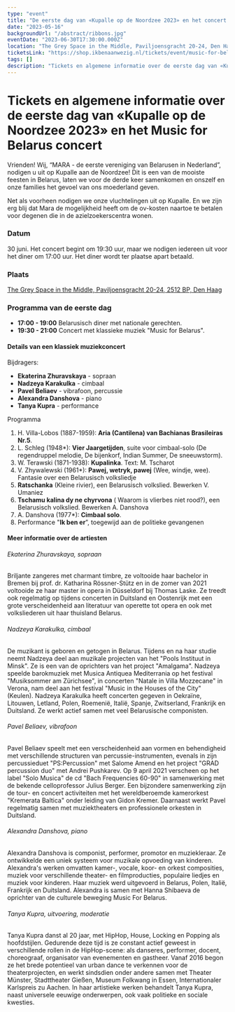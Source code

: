 ```yaml
---
type: "event"
title: "De eerste dag van «Kupalle op de Noordzee 2023» en het concert Music for Belarus"
date: "2023-05-16"
backgroundUrl: "/abstract/ribbons.jpg"
eventDate: "2023-06-30T17:30:00.000Z"
location: "The Grey Space in the Middle, Paviljoensgracht 20-24, Den Haag"
ticketsLink: "https://shop.ikbenaanwezig.nl/tickets/event/music-for-belarus-2023"
tags: []
description: "Tickets en algemene informatie over de eerste dag van «Kupalle op de Noordzee 2023» en het Music for Belarus concert"
---
```


# Tickets en algemene informatie over de eerste dag van «Kupalle op de Noordzee 2023» en het Music for Belarus concert

Vrienden! Wij, “MARA - de eerste vereniging van Belarusen in Nederland”, nodigen u uit op Kupalle aan de Noordzee!
Dit is een van de mooiste feesten in Belarus, laten we voor de derde keer samenkomen en onszelf en onze families het gevoel van ons moederland geven.

Net als voorheen nodigen we onze vluchtelingen uit op Kupalle. En we zijn erg blij dat Mara de mogelijkheid heeft om de ov-kosten naartoe te betalen voor degenen die in de azielzoekerscentra wonen.

### Datum
30 juni. Het concert begint om 19:30 uur, maar we nodigen iedereen uit voor het diner om 17:00 uur. Het diner wordt ter plaatse apart betaald.

### Plaats
[The Grey Space in the Middle, Paviljoensgracht 20-24, 2512 BP, Den Haag](https://goo.gl/maps/Kmi2kzQXV2971sjG8)

### Programma van de eerste dag
- **17:00 - 19:00** Belarusisch diner met nationale gerechten.
- **19:30 - 21:00** Concert met klassieke muziek "Music for Belarus".

#### Details van een klassiek muziekconcert

Bijdragers:

* **Ekaterina Zhuravskaya** - sopraan
* **Nadzeya Karakulka** - cimbaal
* **Pavel Beliaev** - vibrafoon, percussie
* **Alexandra Danshova** - piano
* **Tanya Kupra** - performance

Programma
1. H. Villa-Lobos (1887-1959): **Aria (Cantilena) van Bachianas Brasileiras Nr.5**.
2. L. Schleg (1948*): **Vier Jaargetijden**, suite voor cimbaal-solo (De regendruppel melodie, De bijenkorf, Indian Summer, De sneeuwstorm).
3. W. Terawski (1871-1938): **Kupalinka**. Text: M. Tscharot
4. V. Zhywalewski (1961*): **Pawej, wetryk, pawej** (Wee, windje, wee). Fantasie over een Belarusisch volksliedje
5. **Ratschanka** (Kleine rivier), een Belarusisch volkslied. Bewerken V. Umaniez
6. **Tschamu kalina dy ne chyrvona** ( Waarom is vlierbes niet rood?), een Belarusisch volkslied. Bewerken A. Danshova
7. A. Danshova (1977*): **Cimbaal solo**. 
8. Performance "**Ik ben er**”, toegewijd aan de politieke gevangenen

#### Meer informatie over de artiesten

###### Ekaterina Zhuravskaya, sopraan

Briljante zangeres met charmant timbre, ze voltooide haar bachelor in
Bremen bij prof. dr. Katharina Rössner-Stütz en in de zomer van 2021
voltooide ze haar master in opera in Düsseldorf bij Thomas Laske. Ze
treedt ook regelmatig op tijdens concerten in Duitsland en Oostenrijk
met een grote verscheidenheid aan literatuur van operette tot opera en
ook met volksliederen uit haar thuisland Belarus.

###### Nadzeya Karakulka, cimbaal

De muzikant is geboren en getogen in Belarus. Tijdens en na haar
studie neemt Nadzeya deel aan muzikale projecten van het "Pools
Instituut in Minsk". Ze is een van de oprichters van het project
"Amalgama". Nadzeya speelde barokmuziek met Musica Antiquea
Mediterrania op het festival "Musiksommer am Zürichsee", in concerten
"Natale in Villa Mozzecane" in Verona, nam deel aan het festival
"Music in the Houses of the City" (Keulen). Nadzeya Karakulka heeft
concerten gegeven in Oekraïne, Litouwen, Letland, Polen, Roemenië,
Italië, Spanje, Zwitserland, Frankrijk en Duitsland. Ze werkt actief
samen met veel Belarusische componisten.

###### Pavel Beliaev, vibrafoon

Pavel Beliaev speelt met een verscheidenheid aan vormen en
behendigheid met verschillende structuren van percussie-instrumenten,
evenals in zijn percussieduet "PS:Percussion" met Salome Amend en het
project "GRAD percussion duo" met Andrei Pushkarev. Op 9 april 2021
verscheen op het label "Solo Musica" de cd "Bach Frequencies 60-90" in
samenwerking met de bekende celloprofessor Julius Berger. Een
bijzondere samenwerking zijn de tour- en concert activiteiten met het
wereldberoemde kamerorkest "Kremerata Baltica" onder leiding van Gidon
Kremer. Daarnaast werkt Pavel regelmatig samen met muziektheaters en
professionele orkesten in Duitsland.

###### Alexandra Danshova, piano

Alexandra Danshova is componist, performer, promotor en muziekleraar.
Ze ontwikkelde een uniek systeem voor muzikale opvoeding van kinderen.
Alexandra's werken omvatten kamer-, vocale, koor- en orkest
composities, muziek voor verschillende theater- en filmproducties,
populaire liedjes en muziek voor kinderen. Haar muziek werd uitgevoerd
in Belarus, Polen, Italië, Frankrijk en Duitsland. Alexandra is samen
met Hanna Shibaeva de oprichter van de culturele beweging Music For
Belarus.

###### Tanya Kupra, uitvoering, moderatie

Tanya Kupra danst al 20 jaar, met HipHop, House, Locking en Popping
als hoofdstijlen. Gedurende deze tijd is ze constant actief geweest in
verschillende rollen in de HipHop-scene: als danseres, performer,
docent, choreograaf, organisator van evenementen en gastheer. Vanaf
2016 begon ze het brede potentieel van urban dance te verkennen voor
de theaterprojecten, en werkt sindsdien onder andere samen met Theater
Münster, Stadttheater Gießen, Museum Folkwang in Essen,
Internationaler Karlspreis zu Aachen. In haar artistieke werken
behandelt Tanya Kupra, naast universele eeuwige onderwerpen, ook vaak
politieke en sociale kwesties.
